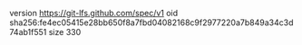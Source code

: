 version https://git-lfs.github.com/spec/v1
oid sha256:fe4ec05415e28bb650f8a7fbd04082168c9f2977220a7b849a34c3d74ab1f551
size 330
